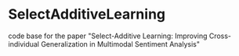 # SelectAdditiveLearning
code base for the paper "Select-Additive Learning: Improving Cross-individual Generalization in Multimodal Sentiment Analysis"
